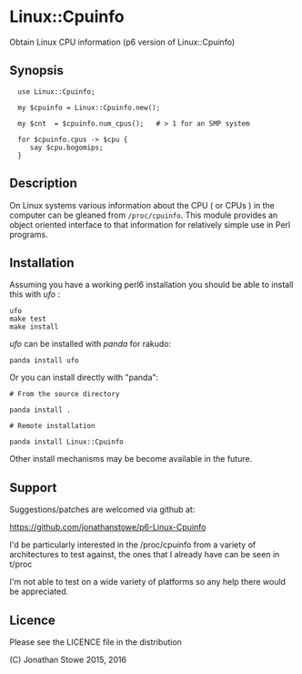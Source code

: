 # Linux::Cpuinfo

Obtain Linux CPU information (p6 version of Linux::Cpuinfo)

## Synopsis

```perl6
  use Linux::Cpuinfo;

  my $cpuinfo = Linux::Cpuinfo.new();

  my $cnt  = $cpuinfo.num_cpus();   # > 1 for an SMP system

  for $cpuinfo.cpus -> $cpu {
     say $cpu.bogomips;
  }
```

## Description

On Linux systems various information about the CPU ( or CPUs ) in the
computer can be gleaned from ```/proc/cpuinfo```. This module provides an
object oriented interface to that information for relatively simple use
in Perl programs.



## Installation

Assuming you have a working perl6 installation you should be able to
install this with *ufo* :

    ufo
    make test
    make install

*ufo* can be installed with *panda* for rakudo:

    panda install ufo

Or you can install directly with "panda":

    # From the source directory
   
    panda install .

    # Remote installation

    panda install Linux::Cpuinfo

Other install mechanisms may be become available in the future.

## Support

Suggestions/patches are welcomed via github at:

   https://github.com/jonathanstowe/p6-Linux-Cpuinfo

I'd be particularly interested in the /proc/cpuinfo from a variety of
architectures to test against, the ones that I already have can be seen
in t/proc

I'm not able to test on a wide variety of platforms so any help there
would be appreciated.

## Licence

Please see the LICENCE file in the distribution

(C) Jonathan Stowe 2015, 2016
